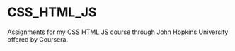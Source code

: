 # CSS_HTML_JS
Assignments for my CSS HTML JS course through John Hopkins University offered by Coursera.
